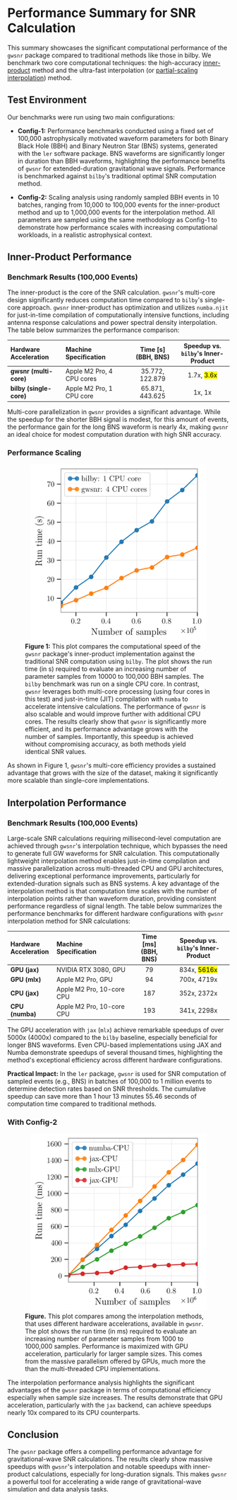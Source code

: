# Performance Summary for SNR Calculation

This summary showcases the significant computational performance of the `gwsnr` package compared to traditional methods like those in bilby. We benchmark two core computational techniques: the high-accuracy [inner-product]() method and the ultra-fast interpolation (or [partial-scaling interpolation]()) method.

## Test Environment

Our benchmarks were run using two main configurations:

- **Config-1:** Performance benchmarks conducted using a fixed set of 100,000 astrophysically motivated waveform parameters for both Binary Black Hole (BBH) and Binary Neutron Star (BNS) systems, generated with the `ler` software package. BNS waveforms are significantly longer in duration than BBH waveforms, highlighting the performance benefits of `gwsnr` for extended-duration gravitational wave signals. Performance is benchmarked against `bilby`'s traditional optimal SNR computation method.

- **Config-2:** Scaling analysis using randomly sampled BBH events in 10 batches, ranging from 10,000 to 100,000 events for the inner-product method and up to 1,000,000 events for the interpolation method. All parameters are sampled using the same methodology as Config-1 to demonstrate how performance scales with increasing computational workloads, in a realistic astrophysical context.

## Inner-Product Performance

### Benchmark Results (100,000 Events)

The inner-product is the core of the SNR calculation. `gwsnr`'s multi-core design significantly reduces computation time compared to `bilby`'s single-core approach. `gwsnr` inner-product has optimization and utilizes `numba.njit` for just-in-time compilation of computationally intensive functions, including antenna response calculations and power spectral density interpolation. The table below summarizes the performance comparison:

| Hardware<br>Acceleration | Machine<br>Specification | Time [s]<br>(BBH, BNS) | Speedup vs. <br>`bilby`'s Inner-Product |
|:---|:---|:---:|:---:|
| **gwsnr (multi-core)** | Apple M2 Pro, 4 CPU cores | 35.772, 122.879 | 1.7x, <mark>3.6x</mark> |
| **bilby (single-core)** | Apple M2 Pro, 1 CPU core | 65.871, 443.625 | 1x, 1x |

Multi-core parallelization in `gwsnr` provides a significant advantage. While the speedup for the shorter BBH signal is modest, for this amount of events, the performance gain for the long BNS waveform is nearly 4x, making `gwsnr` an ideal choice for modest computation duration with high SNR accuracy.

### Performance Scaling

<figure align="center">
  <img src="_static/inner_product_speed_test.png" alt="Partial SNR Parameter Dependencies" width="400"/>
  <figcaption align="left">
  <b>Figure 1:</b> This plot compares the computational speed of the <code>gwsnr</code> package's inner-product implementation against the traditional SNR computation using <code>bilby</code>. The plot shows the run time (in s) required to evaluate an increasing number of parameter samples from 10000 to 100,000 BBH samples. The <code>bilby</code> benchmark was run on a single CPU core. In contrast, <code>gwsnr</code> leverages both multi-core processing (using four cores in this test) and just-in-time (JIT) compilation with <code>numba</code> to accelerate intensive calculations. The performance of <code>gwsnr</code> is also scalable and would improve further with additional CPU cores. The results clearly show that <code>gwsnr</code> is significantly more efficient, and its performance advantage grows with the number of samples. Importantly, this speedup is achieved without compromising accuracy, as both methods yield identical SNR values.
  </figcaption>
</figure>

As shown in Figure 1, `gwsnr`'s multi-core efficiency provides a sustained advantage that grows with the size of the dataset, making it significantly more scalable than single-core implementations.

## Interpolation Performance

### Benchmark Results (100,000 Events)

Large-scale SNR calculations requiring millisecond-level computation are achieved through `gwsnr`'s interpolation technique, which bypasses the need to generate full GW waveforms for SNR calculation. This computationally lightweight interpolation method enables just-in-time compilation and massive parallelization across multi-threaded CPU and GPU architectures, delivering exceptional performance improvements, particularly for extended-duration signals such as BNS systems. A key advantage of the interpolation method is that computation time scales with the number of interpolation points rather than waveform duration, providing consistent performance regardless of signal length. The table below summarizes the performance benchmarks for different hardware configurations with `gwsnr` interpolation method for SNR calculations:

| Hardware<br>Acceleration | Machine<br>Specification | Time [ms]<br>(BBH, BNS) | Speedup vs. <br>`bilby`'s Inner-Product |
|:---|:---|:---:|:---:|
| **GPU (jax)** | NVIDIA RTX 3080, GPU | 79 | 834x, <mark>5616x</mark> |
| **GPU (mlx)** | Apple M2 Pro, GPU |  94 | 700x, 4719x |
| **CPU (jax)** | Apple M2 Pro, 10-core CPU | 187 | 352x, 2372x |
| **CPU (numba)** | Apple M2 Pro, 10-core CPU | 193 | 341x, 2298x |

The GPU acceleration with `jax` (`mlx`) achieve remarkable speedups of over 5000x (4000x) compared to the `bilby` baseline, especially beneficial for longer BNS waveforms. Even CPU-based implementations using JAX and Numba demonstrate speedups of several thousand times, highlighting the method's exceptional efficiency across different hardware configurations.

**Practical Impact:** In the `ler` package, `gwsnr` is used for SNR computation of sampled events (e.g., BNS) in batches of 100,000 to 1 million events to determine detection rates based on SNR thresholds. The cumulative speedup can save more than 1 hour 13 minutes 55.46 seconds of computation time compared to traditional methods.

### With Config-2

<figure align="center">
  <img src="_static/interpolation_speed_test.png" alt="Partial SNR Parameter Dependencies" width="400"/>
  <figcaption align="left">
  <b>Figure.</b> This plot compares among the interpolation methods, that uses different hardware accelerations, available in <code>gwsnr</code>. The plot shows the run time (in ms) required to evaluate an increasing number of parameter samples from 1000 to 1000,000 samples. Performance is maximized with GPU acceleration, particularly for larger sample sizes. This comes from the massive parallelism offered by GPUs, much more the than the multi-threaded CPU implementations. 
  </figcaption>
</figure>

The interpolation performance analysis highlights the significant advantages of the `gwsnr` package in terms of computational efficiency especially when sample size increases. The results demonstrate that GPU acceleration, particularly with the `jax` backend, can achieve speedups nearly 10x compared to its CPU counterparts.

## Conclusion

The `gwsnr` package offers a compelling performance advantage for gravitational-wave SNR calculations. The results clearly show massive speedups with `gwsnr`'s interpolation and notable speedups with inner-product calculations, especially for long-duration signals. This makes `gwsnr` a powerful tool for accelerating a wide range of gravitational-wave simulation and data analysis tasks.

